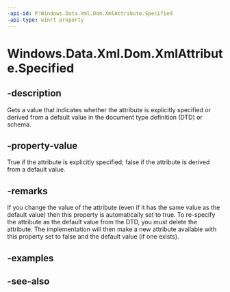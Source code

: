 ----api-id: P:Windows.Data.Xml.Dom.XmlAttribute.Specified
-api-type: winrt property
---<!-- Property syntaxpublic bool Specified { get; }--># Windows.Data.Xml.Dom.XmlAttribute.Specified## -descriptionGets a value that indicates whether the attribute is explicitly specified or derived from a default value in the document type definition (DTD) or schema.## -property-valueTrue if the attribute is explicitly specified; false if the attribute is derived from a default value.## -remarksIf you change the value of the attribute (even if it has the same value as the default value) then this property is automatically set to true. To re-specify the attribute as the default value from the DTD, you must delete the attribute. The implementation will then make a new attribute available with this property set to false and the default value (if one exists).## -examples## -see-also